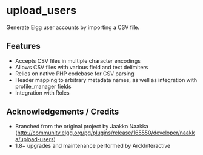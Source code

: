upload_users
=====================

Generate Elgg user accounts by importing a CSV file.

## Features ##

* Accepts CSV files in multiple character encodings
* Allows CSV files with various field and text delimiters
* Relies on native PHP codebase for CSV parsing
* Header mapping to arbitrary metadata names, as well as integration with profile_manager fields
* Integration with Roles

## Acknowledgements / Credits ##

* Branched from the original project by Jaakko Naakka (http://community.elgg.org/pg/plugins/release/165550/developer/naakka/upload-users)
* 1.8+ upgrades and maintenance performed by ArckInteractive